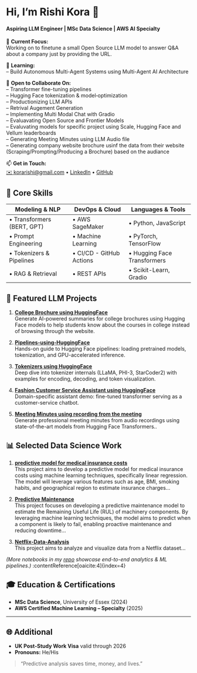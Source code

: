 # Hi, I’m **Rishi Kora** 👋  
#### Aspiring LLM Engineer | MSc Data Science | AWS AI Specialty  

🔭 **Current Focus:**  
Working on to finetune a small Open Source LLM model to answer Q&A about a company just by providing the URL.


🌱 **Learning:**  
– Build Autonomous Multi-Agent Systems  using Multi-Agent AI Architecture


👯 **Open to Collaborate On:**  
– Transformer fine-tuning pipelines  
– Hugging Face tokenization & model‐optimization  
– Productionizing LLM APIs<br>
– Retrival Augement Generation<br>
– Implementing Multi Modal Chat with Gradio<br>
– Evaluavating Open Source and Frontier Models<br>
– Evaluvating models for specific project using Scale, Hugging Face and Vellum leaderboards<br>
– Generating Meeting Minutes using LLM Audio file<br>
– Generating company website brochure usinf the data from their website (Scraping/Prompting/Producing a Brochure) based on the audiance<br>


📫 **Get in Touch:**  
[✉️ korarishi@gmail.com](mailto:korarishi@gmail.com) • [LinkedIn](https://www.linkedin.com/in/rishikora/) • [GitHub](https://github.com/Rishi-Kora)  



## 🚀 Core Skills

| **Modeling & NLP**         | **DevOps & Cloud**         | **Languages & Tools**      |
| -------------------------- | -------------------------- | -------------------------- |
| • Transformers (BERT, GPT) | • AWS SageMaker            | • Python, JavaScript       |
| • Prompt Engineering       | • Machine Learning         | • PyTorch, TensorFlow      |
| • Tokenizers & Pipelines   | • CI/CD - GitHub Actions   | • Hugging Face Transformers |
| • RAG & Retrieval          | • REST APIs                | • Scikit-Learn, Gradio     |



## 📂 Featured LLM Projects


1. **[College Brochure using HuggingFace](https://github.com/Rishi-Kora/College-Brochure-using-HuggingFace)**  
   Generate AI-powered summaries for college brochures using Hugging Face models to help students know about the courses in college instead of browsing through the website.

2. **[Pipelines-using-HuggingFace](https://github.com/Rishi-Kora/Pipelines-using-HuggingFace)**  
   Hands-on guide to Hugging Face pipelines: loading pretrained models, tokenization, and GPU-accelerated inference. 

3. **[Tokenizers using HuggingFace](https://github.com/Rishi-Kora/Tokenizers-using-HuggingFace)**  
   Deep dive into tokenizer internals (LLaMA, PHI-3, StarCoder2) with examples for encoding, decoding, and token visualization. 

4. **[Fashion Customer Service Assistant using HuggingFace](https://github.com/Rishi-Kora/Fashion-Customer-Service-Assistant-using-HuggingFace)**  
   Domain-specific assistant demo: fine-tuned transformer serving as a customer-service chatbot.

5. **[Meeting Minutes using recording from the meeting](https://github.com/Rishi-Kora/Meeting-Minutes-using-HuggingFace)**  
   Generate professional meeting minutes from audio recordings using state-of-the-art models from Hugging Face Transformers..



## 📊 Selected Data Science Work

1. **[predictive model for medical insurance costs](https://github.com/Rishi-Kora/Medical-Insurance-Data-Analysis-ML)**  
   This project aims to develop a predictive model for medical insurance costs using machine learning techniques, specifically linear regression. The model will leverage various features such as age, BMI, smoking habits, and geographical region to estimate insurance charges...

2. **[Predictive Maintenance](https://github.com/Rishi-Kora/Predictive-Maintenance)**  
   This project focuses on developing a predictive maintenance model to estimate the Remaining Useful Life (RUL) of machinery components. By leveraging machine learning techniques, the model aims to predict when a component is likely to fail, enabling proactive maintenance and reducing downtime...

3. **[Netflix-Data-Analysis](https://github.com/Rishi-Kora/Netflix-Data-Analysis)**  
    This project aims to analyze and visualize data from a Netflix dataset...
 

*(More notebooks in my [repo](https://github.com/Rishi-Kora?tab=repositories) showcase end-to-end analytics & ML pipelines.)* :contentReference[oaicite:4]{index=4}



## 🎓 Education & Certifications

- **MSc Data Science**, University of Essex (2024)  
- **AWS Certified Machine Learning – Specialty** (2025)  

---

## 🌐 Additional

- **UK Post-Study Work Visa** valid through 2026  
- **Pronouns:** He/His  

> “Predictive analysis saves time, money, and lives.”  
